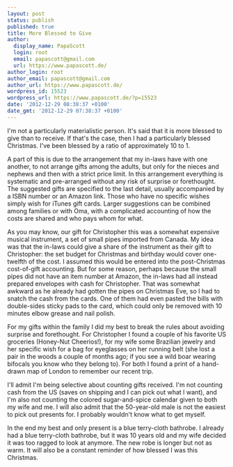```yaml
---
layout: post
status: publish
published: true
title: More Blessed to Give
author:
  display_name: PapaScott
  login: root
  email: papascott@gmail.com
  url: https://www.papascott.de/
author_login: root
author_email: papascott@gmail.com
author_url: https://www.papascott.de/
wordpress_id: 15523
wordpress_url: https://www.papascott.de/?p=15523
date: '2012-12-29 08:38:37 +0100'
date_gmt: '2012-12-29 07:38:37 +0100'
---
```

<p>I'm not a particularly materialistic person. It's said that it is more blessed to give than to receive. If that's the case, then I had a particularly blessed Christmas. I've been blessed by a ratio of approximately 10 to 1.</p>
<p>A part of this is due to the arrangement that my in-laws have with one another, to not arrange gifts among the adults, but only for the nieces and nephews and then with a strict price limit. In this arrangement everything is systematic and pre-arranged without any risk of surprise or forethought. The suggested gifts are specified to the last detail, usually accompanied by a ISBN number or an Amazon link. Those who have no specific wishes simply wish for iTunes gift cards. Larger suggestions can be combined among families or with Oma, with a complicated accounting of how the costs are shared and who pays whom for what.</p>
<p>As you may know, our gift for Christopher this was a somewhat expensive musical instrument, a set of small pipes imported from Canada. My idea was that the in-laws could give a share of the instrument as their gift to Christopher: the set budget for Christmas and birthday would cover one-twelfth of the cost. I assumed this would be entered into the post-Christmas cost-of-gift accounting. But for some reason, perhaps because the small pipes did not have an item number at Amazon, the in-laws had all instead prepared envelopes with cash for Christopher. That was somewhat awkward as he already had gotten the pipes on Christmas Eve, so I had to snatch the cash from the cards. One of them had even pasted the bills with double-sides sticky pads to the card, which could only be removed with 10 minutes elbow grease and nail polish.</p>
<p>For my gifts within the family I did my best to break the rules about avoiding surprise and forethought. For Christopher I found a couple of his favorite US groceries (Honey-Nut Cheerios!), for my wife some Brazilian jewelry and her specific wish for a bag for eyeglasses on her running belt (she lost a pair in the woods a couple of months ago; if you see a wild boar wearing bifocals you know who they belong to). For both I found a print of a hand-drawn map of London to remember our recent trip.</p>
<p>I'll admit I'm being selective about counting gifts received. I'm not counting cash from the US (saves on shipping and I can pick out what I want), and I'm also not counting the colored sugar-and-spice calendar given to both my wife and me. I will also admit that the 50-year-old male is not the easiest to pick out presents for. I probably wouldn't know what to get myself.</p>
<p>In the end my best and only present is a blue terry-cloth bathrobe. I already had a blue terry-cloth bathrobe, but it was 10 years old and my wife decided it was too ragged to look at anymore. The new robe is longer but not as warm. It will also be a constant reminder of how blessed I was this Christmas.</p>
